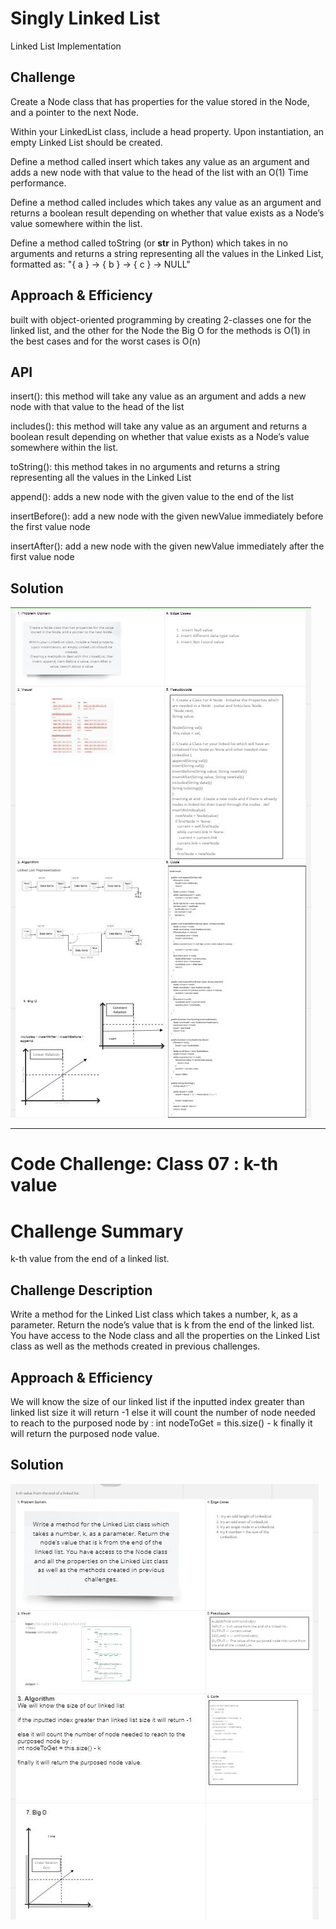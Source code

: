 # Singly Linked List
Linked List Implementation

## Challenge
Create a Node class that has properties for the value stored in the Node, and a pointer to the next Node.

Within your LinkedList class, include a head property. Upon instantiation, an empty Linked List should be created.

Define a method called insert which takes any value as an argument and adds a new node with that value to the head of the list with an O(1) Time performance.

Define a method called includes which takes any value as an argument and returns a boolean result depending on whether that value exists as a Node’s value somewhere within the list.

Define a method called toString (or __str__ in Python) which takes in no arguments and returns a string representing all the values in the Linked List, formatted as:
"{ a } -> { b } -> { c } -> NULL"

## Approach & Efficiency
built with object-oriented programming by creating 2-classes one for the linked list, and the other for the Node
the Big O for the methods is O(1) in the best cases and for the worst cases is O(n)

## API
insert(<Node type>): this method will  take any value as an argument and adds a new node with that value to the head of the list

includes(<String>): this method will take any value as an argument and returns a boolean result depending on whether that value exists as a Node’s value somewhere within the list.

toString(): this method takes in no arguments and returns a string representing all the values in the Linked List

append(): adds a new node with the given value to the end of the list

insertBefore(): add a new node with the given newValue immediately before the first value node

insertAfter(): add a new node with the given newValue immediately after the first value node


## Solution
![whiteboard](../assets/Linked-List.JPG)

---------------------------------------------------------------------------
# Code Challenge: Class 07 : k-th value

# Challenge Summary
k-th value from the end of a linked list.
## Challenge Description
Write a method for the Linked List class which takes a number, k, as a parameter. Return the node’s value that is k from the end of the linked list. You have access to the Node class and all the properties on the Linked List class as well as the methods created in previous challenges.

## Approach & Efficiency
We will know the size of our linked list
if the inputted index greater than linked list size it will return -1
else it will count the number of node needed to reach to the purposed node by :
int nodeToGet = this.size() - k
finally it will return the purposed node value.

## Solution
![whiteboard](../assets/k-th.JPG)


